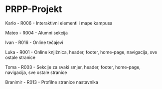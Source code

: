 # PRPP-Projekt

Karlo - R006 - Interaktivni elementi i mape kampusa

Mateo - R004 - Alumni sekcija

Ivan - R016 - Online tečajevi

Luka - R001 - Online knjižnica, header, footer, home-page, navigacija, sve ostale stranice

Toma - R003 - Sekcije za svaki smjer, header, footer, home-page, navigacija, sve ostale stranice

Branimir - R013 - Profilne stranice nastavnika
